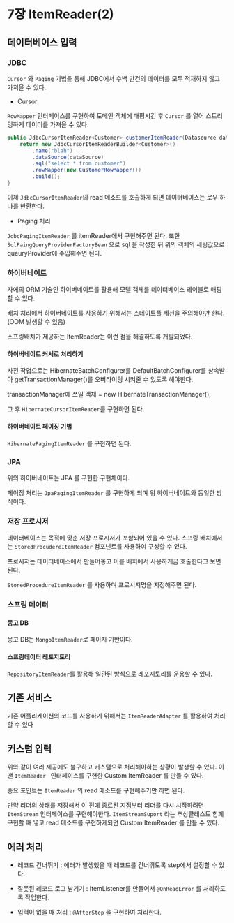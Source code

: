 # 7장 ItemReader(2)

## 데이터베이스 입력

### JDBC

`Cursor` 와 `Paging` 기법을 통해 JDBC에서 수백 만건의 데이터를 모두 적재하지 않고 가져올 수 있다.

- Cursor

`RowMapper` 인터페이스를 구현하여 도메인 객체에 매핑시킨 후 `Cursor` 를 열어 스트리밍하게 데이터를 가져올 수 있다.

```java
public JdbcCursorItemReader<Customer> customerItemReader(Datasource datasource){
    return new JdbcCursorItemReaderBuilder<Customer>()
        .name("blah")
        .dataSource(dataSource)
        .sql("select * from customer")
        .rowMapper(new CustomerRowMapper())
        .build();
}
```

이제 `JdbcCursorItemReader`의 read 메소드를 호출하게 되면 데이터베이스는 로우 하나를 반환한다.

- Paging 처리

`JdbcPagingItemReader` 를 itemReader에서 구현해주면 된다.
또한 `SqlPaingQueryProviderFactoryBean` 으로 sql 을 작성한 뒤 위의 객체의 세팅값으로
queuryProvider에 주입해주면 된다.


### 하이버네이트

자에의 ORM 기술인 하이버네이트를 활용해 모델 객체를 데이터베이스 테이블로 매핑할 수 있다. 

배치 처리에서 하이버네이트를 사용하기 위해서는 스테이트풀 세션을 주의해야만 한다. (OOM 발생할 수 있음)

스프링배치가 제공하는 ItemReader는 이런 점을 해결하도록 개발되었다.

#### 하이버네이트 커서로 처리하기

사전 작업으로는 HibernateBatchConfigurer를 DefaultBatchConfigurer를 상속받아 
getTransactionManager()를 오버라이딩 시켜줄 수 있도록 해야한다.

transactionManager에 쓰일 객체 = new HibernateTransactionManager();

그 후 `HibernateCursorItemReader`를 구현하면 된다. 


#### 하이버네이트 페이징 기법 

`HibernatePagingItemReader` 를 구현하면 된다.

### JPA
 
위의 하이버네이트는 JPA 를 구현한 구현체이다.

페이징 처리는 `JpaPagingItemReader` 를 구현하게 되며 위 하이버네이트와 동일한 방식이다.

### 저장 프로시저

데이터베이스는 목적에 맞춘 저장 프로시저가 포함되어 있을 수 있다. 스프링 배치에서는 `StoredProcudereItemReader` 컴포넌트를 사용하여 구성할 수 있다. 

프로시저는 데이터베이스에서 만들어놓고 이를 배치에서 사용하게끔 호출한다고 보면 된다.

`StoredProcedureItemReader` 를 사용하며 프로시저명을 지정해주면 된다. 

### 스프링 데이터 

#### 몽고 DB

몽고 DB는 `MongoItemReader`로 페이지 기반이다.

#### 스프링데이터 레포지토리

`RepositoryItemReader`를 활용해 일관된 방식으로 레포지토리를 운용할 수 있다.

## 기존 서비스

기존 어플리케이션의 코드를 사용하기 위해서는 `ItemReaderAdapter` 를 활용하여 처리할 수 있다

## 커스텀 입력

위와 같이 여러 제공에도 불구하고 커스텀으로 처리해야하는 상황이 발생할 수 있다.
이땐 `ItemReader ` 인터페이스를 구현한 Custom ItemReader 를 만들 수 있다. 

중요 포인트는 `ItemReader` 의 read 메소드를 구현해주기만 하면 된다.

만약 리더의 상태를 저장해서 이 전에 종료된 지점부터 리더를 다시 시작하려면 `ItemStream`
인터페이스를 구현해야한다. `ItemStreamSuport` 라는 추상클래스도 함께 구현할 때 넣고 
read 메소드를 구현하게되면 Custom ItemReader 를 만들 수 있다.

## 에러 처리 

- 레코드 건너뛰기 : 에러가 발생했을 때 레코드를 건너뛰도록 step에서 설정할 수 있다.

- 잘못된 레코드 로그 남기기 : ItemListener를 만들어서 `@OnReadError` 를 처리하도록 작업한다.

- 입력이 없을 때 처리 : `@AfterStep` 을 구현하여 처리한다. 